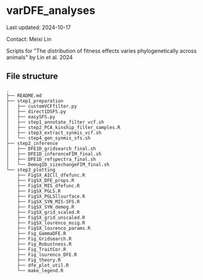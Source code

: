 # varDFE_analyses

Last updated: 2024-10-17

Contact: Meixi Lin

Scripts for "The distribution of fitness effects varies phylogenetically across animals" by Lin et al. 2024

## File structure

```
.
├── README.md
├── step1_preparation
│   ├── customVCFfilter.py
│   ├── direct1DSFS.py
│   ├── easySFS.py
│   ├── step1_annotate_filter_vcf.sh
│   ├── step2_PCA_kinship_filter_samples.R
│   ├── step3_extract_synmis_vcf.sh
│   └── step4_gen_synmis_sfs.sh
├── step2_inference
│   ├── DFE1D_gridsearch_final.sh
│   ├── DFE1D_inferenceFIM_final.sh
│   ├── DFE1D_refspectra_final.sh
│   └── Demog1D_sizechangeFIM_final.sh
└── step3_plotting
    ├── FigSX_AICll_dfefunc.R
    ├── FigSX_DFE_props.R
    ├── FigSX_MIS_dfefunc.R
    ├── FigSX_PGLS.R
    ├── FigSX_PGLSllsurface.R
    ├── FigSX_SYN_MIS-SFS.R
    ├── FigSX_SYN_demog.R
    ├── FigSX_grid_scaled.R
    ├── FigSX_grid_unscaled.R
    ├── FigSX_lourenco_msig.R
    ├── FigSX_lourenco_params.R
    ├── Fig_GammaDFE.R
    ├── Fig_Gridsearch.R
    ├── Fig_Robustness.R
    ├── Fig_TraitCor.R
    ├── Fig_lourenco_DFE.R
    ├── Fig_theory.R
    ├── dfe_plot_util.R
    └── make_legend.R
```

